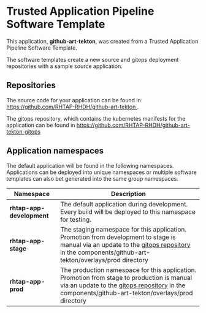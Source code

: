 # Trusted Application Pipeline Software Template

This application, **github-art-tekton**, was created from a Trusted Application Pipeline Software Template.

The software templates create a new source and gitops deployment repositories with a sample source application. 

## Repositories

The source code for your application can be found in [https://github.com/RHTAP-RHDH/github-art-tekton ](https://github.com/RHTAP-RHDH/github-art-tekton ).
 
The gitops repository, which contains the kubernetes manifests for the application can be found in 
[https://github.com/RHTAP-RHDH/github-art-tekton-gitops ](https://github.com/RHTAP-RHDH/github-art-tekton-gitops ) 

## Application namespaces 

The default application will be found in the following namespaces. Applications can be deployed into unique namespaces or multiple software templates can also bet generated into the same group namespaces.  

|  Namespace   |  Description   |  
| -------- | -------- |   
| **rhtap-app-development** | The default application during development. Every build will be deployed to this namespace for testing. | 
| **rhtap-app-stage** | The staging namespace for this application. Promotion from development to stage is manual via an update to the [gitops repository](https://github.com/RHTAP-RHDH/github-art-tekton-gitops ) in the components/github-art-tekton/overlays/prod directory |  
| **rhtap-app-prod** | The production namespace for this application. Promotion from stage to production is manual via an update to the [gitops repository](https://github.com/RHTAP-RHDH/github-art-tekton-gitops ) in the components/github-art-tekton/overlays/prod directory | 